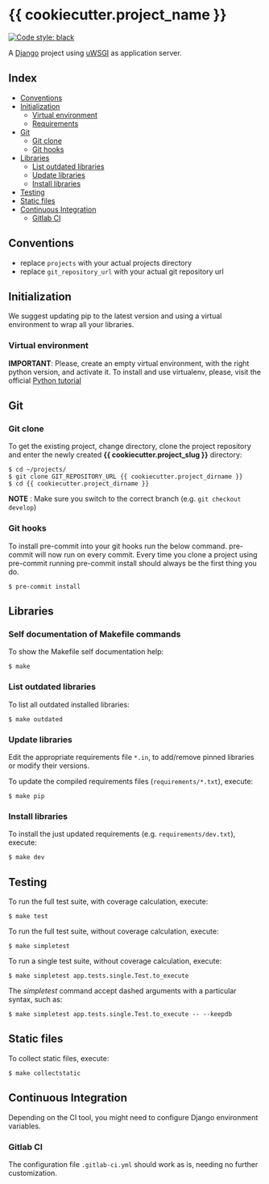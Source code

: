 # {{ cookiecutter.project_name }}

[![Code style: black](https://img.shields.io/badge/code%20style-black-000000.svg)](https://github.com/python/black)

A [Django](https://docs.djangoproject.com) project using [uWSGI](https://uwsgi-docs.readthedocs.io) as application server.

## Index

- [Conventions](#conventions)
- [Initialization](#initialization)
  - [Virtual environment](#virtual-environment)
  - [Requirements](#requirements)
- [Git](#git)
  - [Git clone](#git-clone)
  - [Git hooks](#git-hooks)
- [Libraries](#libraries)
  - [List outdated libraries](#list-outdated-libraries)
  - [Update libraries](#update-libraries)
  - [Install libraries](#install-libraries)
- [Testing](#testing)
- [Static files](#static-files)
- [Continuous Integration](#continuous-integration)
  - [Gitlab CI](#gitlab-ci)

## Conventions

- replace `projects` with your actual projects directory
- replace `git_repository_url` with your actual git repository url

## Initialization

We suggest updating pip to the latest version and using a virtual environment to wrap all your libraries.

### Virtual environment

**IMPORTANT**: Please, create an empty virtual environment, with the right python version, and activate it.
To install and use virtualenv, please, visit the official [Python tutorial](https://docs.python.org/3/tutorial/venv.html)

## Git

### Git clone

To get the existing project, change directory, clone the project repository and enter the newly created **{{ cookiecutter.project_slug }}** directory:

```shell
$ cd ~/projects/
$ git clone GIT_REPOSITORY_URL {{ cookiecutter.project_dirname }}
$ cd {{ cookiecutter.project_dirname }}
```

**NOTE** : Make sure you switch to the correct branch (e.g. `git checkout develop`)

### Git hooks

To install pre-commit into your git hooks run the below command. pre-commit will now run on every commit. Every time you clone a project using pre-commit running pre-commit install should always be the first thing you do.

```shell
$ pre-commit install
```

## Libraries

### Self documentation of Makefile commands

To show the Makefile self documentation help:

```shell
$ make
```

### List outdated libraries

To list all outdated installed libraries:

```shell
$ make outdated
```

### Update libraries

Edit the appropriate requirements file `*.in`, to add/remove pinned libraries or modify their versions.

To update the compiled requirements files (`requirements/*.txt`), execute:

```shell
$ make pip
```

### Install libraries

To install the just updated requirements (e.g. `requirements/dev.txt`), execute:

```shell
$ make dev
```

## Testing

To run the full test suite, with coverage calculation, execute:

```shell
$ make test
```

To run the full test suite, without coverage calculation, execute:

```shell
$ make simpletest
```

To run a single test suite, without coverage calculation, execute:

```shell
$ make simpletest app.tests.single.Test.to_execute
```

The _simpletest_ command accept dashed arguments with a particular syntax, such as:

```shell
$ make simpletest app.tests.single.Test.to_execute -- --keepdb
```

## Static files

To collect static files, execute:

```shell
$ make collectstatic
```

## Continuous Integration

Depending on the CI tool, you might need to configure Django environment variables.

### Gitlab CI

The configuration file `.gitlab-ci.yml` should work as is, needing no further customization.
